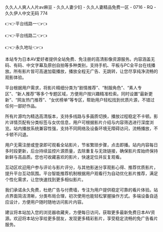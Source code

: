 久久人人爽人人片av麻豆 - 久久人妻少妇 - 久久人妻精品免费一区 - 0716 - RQ - 久久伊人中文无码 774

👉👉平台线路一👈👈

👉👉平台线路二👈👈

👉👉永久地址👈👈

本站专为日本AV爱好者提供全站免费、免注册的高清影像资源服务。内容涵盖无码、有码、中文字幕及原创自拍等多种类别，支持手机、平板与PC全平台在线播放。所有影片皆可高速加载播放，播放全程无广告、无跳转，让您尽享纯净流畅的观影体验。

平台根据用户需求，将影片精细分类为“剧情推荐”、“制服角色”、“素人专区”、“新人推荐”等多个专题区域，方便用户按兴趣精准检索。同时设置“最新更新”、“网友热门推荐”、“女优榜单”等专区，帮助用户轻松找到优质片源，不错过任何一部好作品。

所有片源均为精选高清版本，支持多线路与多画质切换，播放过程稳定不卡顿。影片详情页配有分类标签与女优信息，用户可根据影片介绍与内容筛选进行深度浏览。站内播放系统兼容性强，支持不同网络及设备环境无障碍访问，流畅播放，不卡顿不闪退。

用户无需注册或登录即可观看全站影片，节省繁琐步骤，点击即播。站内内容每日多时段更新，后台持续监控片源质量，去除重复与无效链接，确保影片库始终保持新鲜与高品质。您也可收藏喜欢的影片，快速定位并反复观看。

互动区欢迎用户参与评论与影片评分，与其他影迷分享观影心得、推荐优质影片，提升平台互动氛围。平台智能推荐机制根据用户观看行为自动优化影片推荐，满足个性化需求，让您快速找到更多相似影片。

我们承诺永久免费，杜绝广告与付费墙，专注为用户提供稳定可靠的看片体验。站点界面简洁清晰，分类布局合理，初次使用也能轻松掌握操作方式。多端设备自适应设计，方便用户随时随地访问影片内容。

建议将本站加入您的浏览器收藏夹，方便每日访问，获取更多最新免费日本AV资源。欢迎将本站分享给更多朋友，发现更多精彩影片，享受稳定流畅的免广告看片服务。
